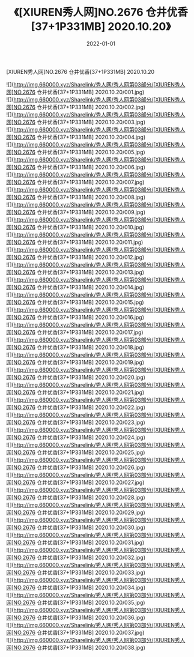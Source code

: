 ﻿---
layout: post
title:  《[XIUREN秀人网]NO.2676 仓井优香[37+1P331MB] 2020.10.20》
date:   2022-01-01
img: http://img.660000.xyz/Sharelink/秀人网/秀人网第03部分/[XIUREN秀人网]NO.2676 仓井优香[37+1P331MB] 2020.10.20/000.jpg
categories: [美女, 清纯, 唯美]
---

[XIUREN秀人网]NO.2676 仓井优香[37+1P331MB] 2020.10.20

 ![](http://img.660000.xyz/Sharelink/秀人网/秀人网第03部分/[XIUREN秀人网]NO.2676 仓井优香[37+1P331MB] 2020.10.20/001.jpg) <br>![](http://img.660000.xyz/Sharelink/秀人网/秀人网第03部分/[XIUREN秀人网]NO.2676 仓井优香[37+1P331MB] 2020.10.20/002.jpg) <br>![](http://img.660000.xyz/Sharelink/秀人网/秀人网第03部分/[XIUREN秀人网]NO.2676 仓井优香[37+1P331MB] 2020.10.20/003.jpg) <br>![](http://img.660000.xyz/Sharelink/秀人网/秀人网第03部分/[XIUREN秀人网]NO.2676 仓井优香[37+1P331MB] 2020.10.20/004.jpg) <br>![](http://img.660000.xyz/Sharelink/秀人网/秀人网第03部分/[XIUREN秀人网]NO.2676 仓井优香[37+1P331MB] 2020.10.20/005.jpg) <br>![](http://img.660000.xyz/Sharelink/秀人网/秀人网第03部分/[XIUREN秀人网]NO.2676 仓井优香[37+1P331MB] 2020.10.20/006.jpg) <br>![](http://img.660000.xyz/Sharelink/秀人网/秀人网第03部分/[XIUREN秀人网]NO.2676 仓井优香[37+1P331MB] 2020.10.20/007.jpg) <br>![](http://img.660000.xyz/Sharelink/秀人网/秀人网第03部分/[XIUREN秀人网]NO.2676 仓井优香[37+1P331MB] 2020.10.20/008.jpg) <br>![](http://img.660000.xyz/Sharelink/秀人网/秀人网第03部分/[XIUREN秀人网]NO.2676 仓井优香[37+1P331MB] 2020.10.20/009.jpg) <br>![](http://img.660000.xyz/Sharelink/秀人网/秀人网第03部分/[XIUREN秀人网]NO.2676 仓井优香[37+1P331MB] 2020.10.20/010.jpg) <br>![](http://img.660000.xyz/Sharelink/秀人网/秀人网第03部分/[XIUREN秀人网]NO.2676 仓井优香[37+1P331MB] 2020.10.20/011.jpg) <br>![](http://img.660000.xyz/Sharelink/秀人网/秀人网第03部分/[XIUREN秀人网]NO.2676 仓井优香[37+1P331MB] 2020.10.20/012.jpg) <br>![](http://img.660000.xyz/Sharelink/秀人网/秀人网第03部分/[XIUREN秀人网]NO.2676 仓井优香[37+1P331MB] 2020.10.20/013.jpg) <br>![](http://img.660000.xyz/Sharelink/秀人网/秀人网第03部分/[XIUREN秀人网]NO.2676 仓井优香[37+1P331MB] 2020.10.20/014.jpg) <br>![](http://img.660000.xyz/Sharelink/秀人网/秀人网第03部分/[XIUREN秀人网]NO.2676 仓井优香[37+1P331MB] 2020.10.20/015.jpg) <br>![](http://img.660000.xyz/Sharelink/秀人网/秀人网第03部分/[XIUREN秀人网]NO.2676 仓井优香[37+1P331MB] 2020.10.20/016.jpg) <br>![](http://img.660000.xyz/Sharelink/秀人网/秀人网第03部分/[XIUREN秀人网]NO.2676 仓井优香[37+1P331MB] 2020.10.20/017.jpg) <br>![](http://img.660000.xyz/Sharelink/秀人网/秀人网第03部分/[XIUREN秀人网]NO.2676 仓井优香[37+1P331MB] 2020.10.20/018.jpg) <br>![](http://img.660000.xyz/Sharelink/秀人网/秀人网第03部分/[XIUREN秀人网]NO.2676 仓井优香[37+1P331MB] 2020.10.20/019.jpg) <br>![](http://img.660000.xyz/Sharelink/秀人网/秀人网第03部分/[XIUREN秀人网]NO.2676 仓井优香[37+1P331MB] 2020.10.20/020.jpg) <br>![](http://img.660000.xyz/Sharelink/秀人网/秀人网第03部分/[XIUREN秀人网]NO.2676 仓井优香[37+1P331MB] 2020.10.20/021.jpg) <br>![](http://img.660000.xyz/Sharelink/秀人网/秀人网第03部分/[XIUREN秀人网]NO.2676 仓井优香[37+1P331MB] 2020.10.20/022.jpg) <br>![](http://img.660000.xyz/Sharelink/秀人网/秀人网第03部分/[XIUREN秀人网]NO.2676 仓井优香[37+1P331MB] 2020.10.20/023.jpg) <br>![](http://img.660000.xyz/Sharelink/秀人网/秀人网第03部分/[XIUREN秀人网]NO.2676 仓井优香[37+1P331MB] 2020.10.20/024.jpg) <br>![](http://img.660000.xyz/Sharelink/秀人网/秀人网第03部分/[XIUREN秀人网]NO.2676 仓井优香[37+1P331MB] 2020.10.20/025.jpg) <br>![](http://img.660000.xyz/Sharelink/秀人网/秀人网第03部分/[XIUREN秀人网]NO.2676 仓井优香[37+1P331MB] 2020.10.20/026.jpg) <br>![](http://img.660000.xyz/Sharelink/秀人网/秀人网第03部分/[XIUREN秀人网]NO.2676 仓井优香[37+1P331MB] 2020.10.20/027.jpg) <br>![](http://img.660000.xyz/Sharelink/秀人网/秀人网第03部分/[XIUREN秀人网]NO.2676 仓井优香[37+1P331MB] 2020.10.20/028.jpg) <br>![](http://img.660000.xyz/Sharelink/秀人网/秀人网第03部分/[XIUREN秀人网]NO.2676 仓井优香[37+1P331MB] 2020.10.20/029.jpg) <br>![](http://img.660000.xyz/Sharelink/秀人网/秀人网第03部分/[XIUREN秀人网]NO.2676 仓井优香[37+1P331MB] 2020.10.20/030.jpg) <br>![](http://img.660000.xyz/Sharelink/秀人网/秀人网第03部分/[XIUREN秀人网]NO.2676 仓井优香[37+1P331MB] 2020.10.20/031.jpg) <br>![](http://img.660000.xyz/Sharelink/秀人网/秀人网第03部分/[XIUREN秀人网]NO.2676 仓井优香[37+1P331MB] 2020.10.20/032.jpg) <br>![](http://img.660000.xyz/Sharelink/秀人网/秀人网第03部分/[XIUREN秀人网]NO.2676 仓井优香[37+1P331MB] 2020.10.20/033.jpg) <br>![](http://img.660000.xyz/Sharelink/秀人网/秀人网第03部分/[XIUREN秀人网]NO.2676 仓井优香[37+1P331MB] 2020.10.20/034.jpg) <br>![](http://img.660000.xyz/Sharelink/秀人网/秀人网第03部分/[XIUREN秀人网]NO.2676 仓井优香[37+1P331MB] 2020.10.20/035.jpg) <br>![](http://img.660000.xyz/Sharelink/秀人网/秀人网第03部分/[XIUREN秀人网]NO.2676 仓井优香[37+1P331MB] 2020.10.20/036.jpg) <br>![](http://img.660000.xyz/Sharelink/秀人网/秀人网第03部分/[XIUREN秀人网]NO.2676 仓井优香[37+1P331MB] 2020.10.20/037.jpg) <br>![](http://img.660000.xyz/Sharelink/秀人网/秀人网第03部分/[XIUREN秀人网]NO.2676 仓井优香[37+1P331MB] 2020.10.20/038.jpg) <br>